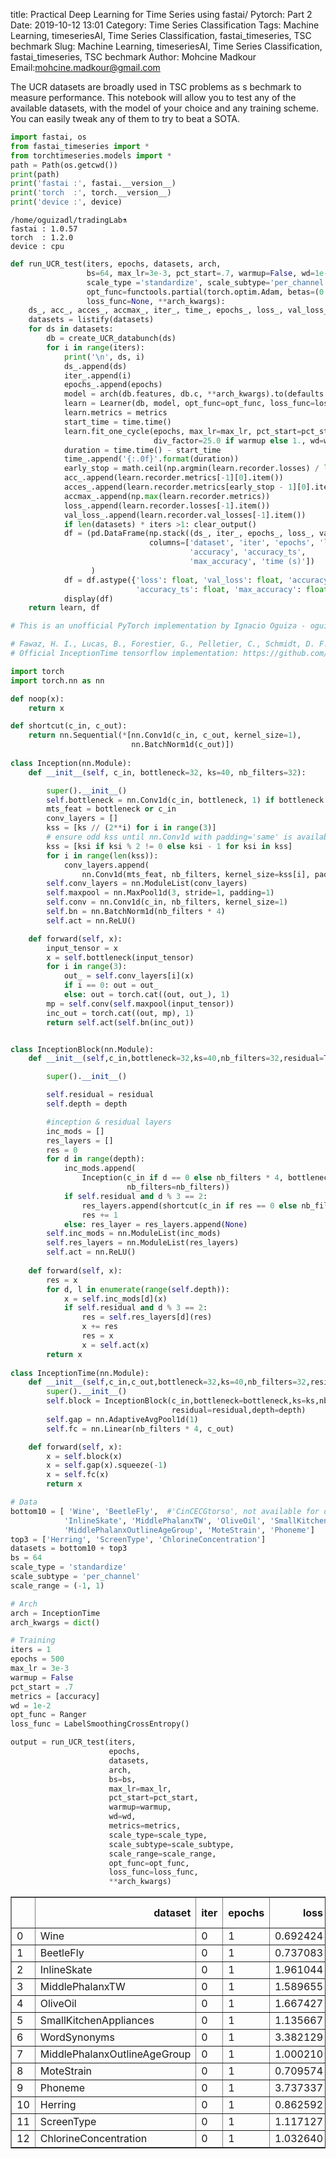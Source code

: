 title: Practical Deep Learning for Time Series using fastai/ Pytorch: Part 2
Date: 2019-10-12 13:01
Category: Time Series Classification
Tags: Machine Learning, timeseriesAI, Time Series Classification, fastai_timeseries, TSC bechmark
Slug: Machine Learning, timeseriesAI, Time Series Classification, fastai_timeseries, TSC bechmark
Author: Mohcine Madkour
Email:mohcine.madkour@gmail.com

The UCR datasets are broadly used in TSC problems as s bechmark to measure performance. This notebook will allow you to test any of the available datasets, with the model of your choice and any training scheme. You can easily tweak any of them to try to beat a SOTA.














```python
import fastai, os
from fastai_timeseries import *
from torchtimeseries.models import *
path = Path(os.getcwd())
print(path)
print('fastai :', fastai.__version__)
print('torch  :', torch.__version__)
print('device :', device)
```


<style>.container { width:100% !important; }</style>


    /home/oguizadl/tradingLab⚗️
    fastai : 1.0.57
    torch  : 1.2.0
    device : cpu
    


```python
def run_UCR_test(iters, epochs, datasets, arch, 
                 bs=64, max_lr=3e-3, pct_start=.7, warmup=False, wd=1e-2, metrics=[accuracy], 
                 scale_type ='standardize', scale_subtype='per_channel', scale_range=(-1, 1), 
                 opt_func=functools.partial(torch.optim.Adam, betas=(0.9, 0.99)), 
                 loss_func=None, **arch_kwargs):
    ds_, acc_, acces_, accmax_, iter_, time_, epochs_, loss_, val_loss_   = [], [], [], [], [], [], [], [], []
    datasets = listify(datasets)
    for ds in datasets: 
        db = create_UCR_databunch(ds)
        for i in range(iters):
            print('\n', ds, i)
            ds_.append(ds)
            iter_.append(i)
            epochs_.append(epochs)
            model = arch(db.features, db.c, **arch_kwargs).to(defaults.device)
            learn = Learner(db, model, opt_func=opt_func, loss_func=loss_func)
            learn.metrics = metrics
            start_time = time.time()
            learn.fit_one_cycle(epochs, max_lr=max_lr, pct_start=pct_start, moms=(.95, .85) if warmup else (.95, .95),
                                div_factor=25.0 if warmup else 1., wd=wd)
            duration = time.time() - start_time
            time_.append('{:.0f}'.format(duration))
            early_stop = math.ceil(np.argmin(learn.recorder.losses) / len(learn.data.train_dl))
            acc_.append(learn.recorder.metrics[-1][0].item())
            acces_.append(learn.recorder.metrics[early_stop - 1][0].item())
            accmax_.append(np.max(learn.recorder.metrics))
            loss_.append(learn.recorder.losses[-1].item())
            val_loss_.append(learn.recorder.val_losses[-1].item())
            if len(datasets) * iters >1: clear_output()
            df = (pd.DataFrame(np.stack((ds_, iter_, epochs_, loss_, val_loss_ ,acc_, acces_, accmax_, time_)).T,
                               columns=['dataset', 'iter', 'epochs', 'loss', 'val_loss', 
                                        'accuracy', 'accuracy_ts', 
                                        'max_accuracy', 'time (s)'])
                  )
            df = df.astype({'loss': float, 'val_loss': float, 'accuracy': float, 
                            'accuracy_ts': float, 'max_accuracy': float})
            display(df)
    return learn, df
```


```python
# This is an unofficial PyTorch implementation by Ignacio Oguiza - oguiza@gmail.com based on:

# Fawaz, H. I., Lucas, B., Forestier, G., Pelletier, C., Schmidt, D. F., Weber, J., ... & Petitjean, F. (2019). InceptionTime: Finding AlexNet for Time Series Classification. arXiv preprint arXiv:1909.04939.
# Official InceptionTime tensorflow implementation: https://github.com/hfawaz/InceptionTime

import torch
import torch.nn as nn

def noop(x):
    return x

def shortcut(c_in, c_out):
    return nn.Sequential(*[nn.Conv1d(c_in, c_out, kernel_size=1), 
                           nn.BatchNorm1d(c_out)])
    
class Inception(nn.Module):
    def __init__(self, c_in, bottleneck=32, ks=40, nb_filters=32):

        super().__init__()
        self.bottleneck = nn.Conv1d(c_in, bottleneck, 1) if bottleneck and c_in > 1 else noop
        mts_feat = bottleneck or c_in
        conv_layers = []
        kss = [ks // (2**i) for i in range(3)]
        # ensure odd kss until nn.Conv1d with padding='same' is available in pytorch 1.3
        kss = [ksi if ksi % 2 != 0 else ksi - 1 for ksi in kss]  
        for i in range(len(kss)):
            conv_layers.append(
                nn.Conv1d(mts_feat, nb_filters, kernel_size=kss[i], padding=kss[i] // 2))
        self.conv_layers = nn.ModuleList(conv_layers)
        self.maxpool = nn.MaxPool1d(3, stride=1, padding=1)
        self.conv = nn.Conv1d(c_in, nb_filters, kernel_size=1)
        self.bn = nn.BatchNorm1d(nb_filters * 4)
        self.act = nn.ReLU()

    def forward(self, x):
        input_tensor = x
        x = self.bottleneck(input_tensor)
        for i in range(3):
            out_ = self.conv_layers[i](x)
            if i == 0: out = out_
            else: out = torch.cat((out, out_), 1)
        mp = self.conv(self.maxpool(input_tensor))
        inc_out = torch.cat((out, mp), 1)
        return self.act(self.bn(inc_out))


class InceptionBlock(nn.Module):
    def __init__(self,c_in,bottleneck=32,ks=40,nb_filters=32,residual=True,depth=6):

        super().__init__()

        self.residual = residual
        self.depth = depth

        #inception & residual layers
        inc_mods = []
        res_layers = []
        res = 0
        for d in range(depth):
            inc_mods.append(
                Inception(c_in if d == 0 else nb_filters * 4, bottleneck=bottleneck if d > 0 else 0,ks=ks,
                          nb_filters=nb_filters))
            if self.residual and d % 3 == 2:
                res_layers.append(shortcut(c_in if res == 0 else nb_filters * 4, nb_filters * 4))
                res += 1
            else: res_layer = res_layers.append(None)
        self.inc_mods = nn.ModuleList(inc_mods)
        self.res_layers = nn.ModuleList(res_layers)
        self.act = nn.ReLU()
        
    def forward(self, x):
        res = x
        for d, l in enumerate(range(self.depth)):
            x = self.inc_mods[d](x)
            if self.residual and d % 3 == 2:
                res = self.res_layers[d](res)
                x += res
                res = x
                x = self.act(x)
        return x
    
class InceptionTime(nn.Module):
    def __init__(self,c_in,c_out,bottleneck=32,ks=40,nb_filters=32,residual=True,depth=6):
        super().__init__()
        self.block = InceptionBlock(c_in,bottleneck=bottleneck,ks=ks,nb_filters=nb_filters,
                                    residual=residual,depth=depth)
        self.gap = nn.AdaptiveAvgPool1d(1)
        self.fc = nn.Linear(nb_filters * 4, c_out)

    def forward(self, x):
        x = self.block(x)
        x = self.gap(x).squeeze(-1)
        x = self.fc(x)
        return x
```


```python
# Data
bottom10 = [ 'Wine', 'BeetleFly',  #'CinCECGtorso', not available for download 
            'InlineSkate', 'MiddlePhalanxTW', 'OliveOil', 'SmallKitchenAppliances', 'WordSynonyms', 
            'MiddlePhalanxOutlineAgeGroup', 'MoteStrain', 'Phoneme']
top3 = ['Herring', 'ScreenType', 'ChlorineConcentration']
datasets = bottom10 + top3
bs = 64
scale_type = 'standardize'
scale_subtype = 'per_channel'
scale_range = (-1, 1)

# Arch
arch = InceptionTime
arch_kwargs = dict()

# Training
iters = 1
epochs = 500
max_lr = 3e-3
warmup = False
pct_start = .7
metrics = [accuracy]
wd = 1e-2
opt_func = Ranger
loss_func = LabelSmoothingCrossEntropy()
```


```python
output = run_UCR_test(iters,
                      epochs,
                      datasets,
                      arch,
                      bs=bs,
                      max_lr=max_lr,
                      pct_start=pct_start,
                      warmup=warmup,
                      wd=wd,
                      metrics=metrics,
                      scale_type=scale_type,
                      scale_subtype=scale_subtype,
                      scale_range=scale_range,
                      opt_func=opt_func,
                      loss_func=loss_func,
                      **arch_kwargs)
```


<div>
<style scoped>
    .dataframe tbody tr th:only-of-type {
        vertical-align: middle;
    }

    .dataframe tbody tr th {
        vertical-align: top;
    }

    .dataframe thead th {
        text-align: right;
    }
</style>
<table border="1" class="dataframe">
  <thead>
    <tr style="text-align: right;">
      <th></th>
      <th>dataset</th>
      <th>iter</th>
      <th>epochs</th>
      <th>loss</th>
      <th>val_loss</th>
      <th>accuracy</th>
      <th>accuracy_ts</th>
      <th>max_accuracy</th>
      <th>time (s)</th>
    </tr>
  </thead>
  <tbody>
    <tr>
      <td>0</td>
      <td>Wine</td>
      <td>0</td>
      <td>1</td>
      <td>0.692424</td>
      <td>0.693793</td>
      <td>0.500000</td>
      <td>0.500000</td>
      <td>0.500000</td>
      <td>2</td>
    </tr>
    <tr>
      <td>1</td>
      <td>BeetleFly</td>
      <td>0</td>
      <td>1</td>
      <td>0.737083</td>
      <td>0.697668</td>
      <td>0.500000</td>
      <td>0.500000</td>
      <td>0.500000</td>
      <td>2</td>
    </tr>
    <tr>
      <td>2</td>
      <td>InlineSkate</td>
      <td>0</td>
      <td>1</td>
      <td>1.961044</td>
      <td>1.951494</td>
      <td>0.152727</td>
      <td>0.152727</td>
      <td>0.152727</td>
      <td>42</td>
    </tr>
    <tr>
      <td>3</td>
      <td>MiddlePhalanxTW</td>
      <td>0</td>
      <td>1</td>
      <td>1.589655</td>
      <td>1.749170</td>
      <td>0.272727</td>
      <td>0.272727</td>
      <td>0.272727</td>
      <td>5</td>
    </tr>
    <tr>
      <td>4</td>
      <td>OliveOil</td>
      <td>0</td>
      <td>1</td>
      <td>1.667427</td>
      <td>1.428959</td>
      <td>0.166667</td>
      <td>0.166667</td>
      <td>0.166667</td>
      <td>3</td>
    </tr>
    <tr>
      <td>5</td>
      <td>SmallKitchenAppliances</td>
      <td>0</td>
      <td>1</td>
      <td>1.135667</td>
      <td>1.109895</td>
      <td>0.333333</td>
      <td>0.333333</td>
      <td>0.333333</td>
      <td>26</td>
    </tr>
    <tr>
      <td>6</td>
      <td>WordSynonyms</td>
      <td>0</td>
      <td>1</td>
      <td>3.382129</td>
      <td>3.268570</td>
      <td>0.021944</td>
      <td>0.021944</td>
      <td>0.021944</td>
      <td>12</td>
    </tr>
    <tr>
      <td>7</td>
      <td>MiddlePhalanxOutlineAgeGroup</td>
      <td>0</td>
      <td>1</td>
      <td>1.000210</td>
      <td>1.080597</td>
      <td>0.571429</td>
      <td>0.571429</td>
      <td>0.571429</td>
      <td>5</td>
    </tr>
    <tr>
      <td>8</td>
      <td>MoteStrain</td>
      <td>0</td>
      <td>1</td>
      <td>0.709574</td>
      <td>0.690208</td>
      <td>0.539137</td>
      <td>0.539137</td>
      <td>0.539137</td>
      <td>4</td>
    </tr>
    <tr>
      <td>9</td>
      <td>Phoneme</td>
      <td>0</td>
      <td>1</td>
      <td>3.737337</td>
      <td>3.657671</td>
      <td>0.004747</td>
      <td>0.004747</td>
      <td>0.004747</td>
      <td>72</td>
    </tr>
    <tr>
      <td>10</td>
      <td>Herring</td>
      <td>0</td>
      <td>1</td>
      <td>0.862592</td>
      <td>0.729897</td>
      <td>0.406250</td>
      <td>0.406250</td>
      <td>0.406250</td>
      <td>6</td>
    </tr>
    <tr>
      <td>11</td>
      <td>ScreenType</td>
      <td>0</td>
      <td>1</td>
      <td>1.117127</td>
      <td>1.100862</td>
      <td>0.333333</td>
      <td>0.333333</td>
      <td>0.333333</td>
      <td>27</td>
    </tr>
    <tr>
      <td>12</td>
      <td>ChlorineConcentration</td>
      <td>0</td>
      <td>1</td>
      <td>1.032640</td>
      <td>1.065673</td>
      <td>0.532552</td>
      <td>0.532552</td>
      <td>0.532552</td>
      <td>25</td>
    </tr>
  </tbody>
</table>
</div>



```python

```
